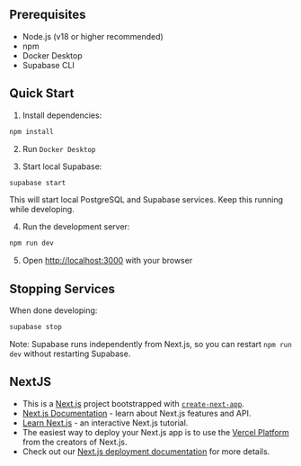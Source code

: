 ## Prerequisites
- Node.js (v18 or higher recommended)
- npm
- Docker Desktop
- Supabase CLI

## Quick Start

1. Install dependencies:

```bash
npm install
```

2. Run `Docker Desktop`

3. Start local Supabase:

```bash
supabase start
```

This will start local PostgreSQL and Supabase services. Keep this running while developing.

4. Run the development server:

```bash
npm run dev
```

5. Open [http://localhost:3000](http://localhost:3000) with your browser

## Stopping Services

When done developing:

```bash
supabase stop
```

Note: Supabase runs independently from Next.js, so you can restart `npm run dev` without restarting Supabase. 

## NextJS

- This is a [Next.js](https://nextjs.org) project bootstrapped with [`create-next-app`](https://nextjs.org/docs/app/api-reference/cli/create-next-app).
- [Next.js Documentation](https://nextjs.org/docs) - learn about Next.js features and API.
- [Learn Next.js](https://nextjs.org/learn) - an interactive Next.js tutorial.
- The easiest way to deploy your Next.js app is to use the [Vercel Platform](https://vercel.com/new?utm_medium=default-template&filter=next.js&utm_source=create-next-app&utm_campaign=create-next-app-readme) from the creators of Next.js.
- Check out our [Next.js deployment documentation](https://nextjs.org/docs/app/building-your-application/deploying) for more details.
